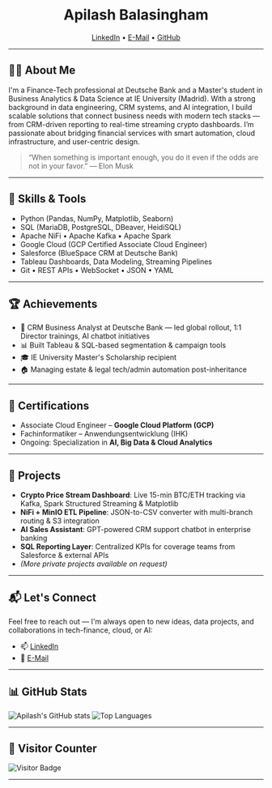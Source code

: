 <h1 align="center"> Apilash Balasingham </h1>
<p align="center">
<a href="https://www.linkedin.com/in/apilashbalasingham">LinkedIn</a> •
<a href="mailto:s.balasingam@hotmail.de">E-Mail</a> •
<a href="https://github.com/api-1702">GitHub</a>
</p>

---

## 👨‍💻 About Me

I'm a Finance-Tech professional at Deutsche Bank and a Master's student in Business Analytics & Data Science at IE University (Madrid). With a strong background in data engineering, CRM systems, and AI integration, I build scalable solutions that connect business needs with modern tech stacks — from CRM-driven reporting to real-time streaming crypto dashboards. I’m passionate about bridging financial services with smart automation, cloud infrastructure, and user-centric design.

> “When something is important enough, you do it even if the odds are not in your favor.” — Elon Musk

---

## 🚀 Skills & Tools

- Python (Pandas, NumPy, Matplotlib, Seaborn)
- SQL (MariaDB, PostgreSQL, DBeaver, HeidiSQL)
- Apache NiFi • Apache Kafka • Apache Spark
- Google Cloud (GCP Certified Associate Cloud Engineer)
- Salesforce (BlueSpace CRM at Deutsche Bank)
- Tableau Dashboards, Data Modeling, Streaming Pipelines
- Git • REST APIs • WebSocket • JSON • YAML

---

## 🏆 Achievements

- 💼 CRM Business Analyst at Deutsche Bank — led global rollout, 1:1 Director trainings, AI chatbot initiatives
- 📊 Built Tableau & SQL-based segmentation & campaign tools
- 🎓 IE University Master's Scholarship recipient
- 🏠 Managing estate & legal tech/admin automation post-inheritance

---

## 📜 Certifications

- Associate Cloud Engineer – **Google Cloud Platform (GCP)**
- Fachinformatiker – Anwendungsentwicklung (IHK)
- Ongoing: Specialization in **AI, Big Data & Cloud Analytics**

---

## 🧠 Projects

- **Crypto Price Stream Dashboard**: Live 15-min BTC/ETH tracking via Kafka, Spark Structured Streaming & Matplotlib  
- **NiFi + MinIO ETL Pipeline**: JSON-to-CSV converter with multi-branch routing & S3 integration  
- **AI Sales Assistant**: GPT-powered CRM support chatbot in enterprise banking  
- **SQL Reporting Layer**: Centralized KPIs for coverage teams from Salesforce & external APIs  
- *(More private projects available on request)*

---

## 📬 Let's Connect

Feel free to reach out — I'm always open to new ideas, data projects, and collaborations in tech-finance, cloud, or AI:

- 📫 [LinkedIn](https://www.linkedin.com/in/apilashbalasingham/)
- 📧 [E-Mail](mailto:s.balasingam@hotmail.de)

---

## 📊 GitHub Stats

![Apilash's GitHub stats](https://github-readme-stats.vercel.app/api?username=api-1702&show_icons=true)
![Top Languages](https://github-readme-stats.vercel.app/api/top-langs/?username=api-1702&layout=compact)

---

## 🧮 Visitor Counter

![Visitor Badge](https://shields.io/badge/dynamic/json?color=003366&label=Visitors&query=value&url=https://api.countapi.xyz/hit/apilashbalasingham/github&style=flat&labelColor=003366)

---
